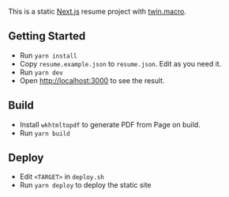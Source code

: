 This is a static [Next.js](https://nextjs.org/) resume project with [twin.macro](https://github.com/ben-rogerson/twin.macro).

## Getting Started

- Run `yarn install`
- Copy `resume.example.json` to `resume.json`. Edit as you need it.
- Run `yarn dev`
- Open [http://localhost:3000](http://localhost:3000) to see the result.

## Build

- Install `wkhtmltopdf` to generate PDF from Page on build.
- Run `yarn build`

## Deploy

- Edit `<TARGET>` in `deploy.sh`
- Run `yarn deploy` to deploy the static site
